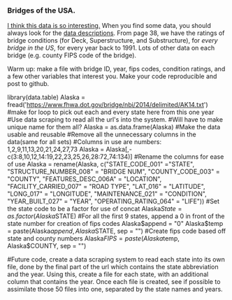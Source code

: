 ###  Bridges of the USA.  
[I think this data is so interesting.](https://www.fhwa.dot.gov/bridge/nbi/ascii.cfm)  When you find some data, you should always look for the [data descriptions](https://www.fhwa.dot.gov/bridge/mtguide.pdf).  From page 38, we have the ratings of bridge conditions (for Deck, Superstructure, and Substructure), for *every bridge in the US*, for every year back to 1991.  Lots of other data on each bridge (e.g. county FIPS code of the bridge). 

Warm up:  make a file with bridge ID, year, fips codes, condition ratings, and a few other variables that interest you.  Make your code reproducible and post to github.  

library(data.table)
Alaska = fread('https://www.fhwa.dot.gov/bridge/nbi/2014/delimited/AK14.txt')
#make for loop to pick out each and every state here from this one year
#Use data scraping to read all the url's into the system.
#Will have to make unique name for them all?
Alaska = as.data.frame(Alaska)
#Make the data usable and reusable
#Remove all the unnecessary columns in the data(same for all sets)
#Columns in use are numbers: 1,2,9,11,13,20,21,24,27,73
Alaska = Alaska[,-c(3:8,10,12,14:19,22,23,25,26,28:72,74:134)]
#Rename the columns for ease of use
Alaska = rename(Alaska, c("STATE_CODE_001" ="STATE", "STRUCTURE_NUMBER_008" = "BRIDGE NUM", "COUNTY_CODE_003" = "COUNTY", "FEATURES_DESC_006A" = "LOCATION", "FACILITY_CARRIED_007" = "ROAD TYPE", "LAT_016" = "LATITUDE", "LONG_017" = "LONGITUDE", "MAINTENANCE_021" = "CONDITION", "YEAR_BUILT_027" = "YEAR", "OPERATING_RATING_064" = "LIFE"))
#Set the state code to be a factor for use of concat
Alaska$State = as.factor(Alaska$STATE)
#For all the first 9 states, append a 0 in front of the state number for creation of fips codes
Alaska$append = "0"
Alaska$temp = paste(Alaska$append, Alaska$STATE, sep = "")
#Create fips code based off state and county numbers
Alaska$FIPS = paste(Alaska$temp, Alaska$COUNTY, sep = "")


#Future code, create a data scraping system to read each state into its own file, done by the final part of the url which contains the state abbreviation and the year. Using this, create a file for each state, with an additional column that contains the year. Once each file is created, see if possible to assimilate those 50 files into one, separated by the state names and years. 